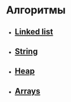 # Алгоритмы

- ## [Linked list](md/linkedlist.md)
- ## [String](md/string.md)
- ## [Heap](md/heap.md)
- ## [Arrays](md/arrays.md)